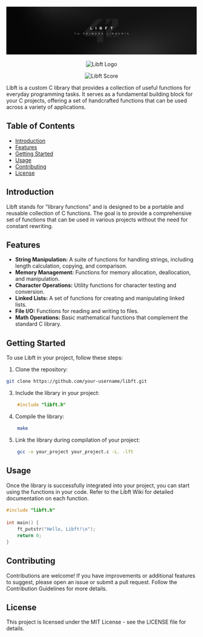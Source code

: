 ![Banner](https://raw.githubusercontent.com/15Galan/42_project-readmes/master/banners/cursus/projects/libft-dark.png)

<p align="center">
  <img src="https://raw.githubusercontent.com/ayogun/42-project-badges/main/badges/libftm.png" alt="Libft Logo">
</p>

<p align="center">
  <img src="https://img.shields.io/badge/Score-125%2F100-brightgreen" alt="Libft Score">
</p>

Libft is a custom C library that provides a collection of useful functions for everyday programming tasks. It serves as a fundamental building block for your C projects, offering a set of handcrafted functions that can be used across a variety of applications.

## Table of Contents

- [Introduction](#introduction)
- [Features](#features)
- [Getting Started](#getting-started)
- [Usage](#usage)
- [Contributing](#contributing)
- [License](#license)

## Introduction

Libft stands for "library functions" and is designed to be a portable and reusable collection of C functions. The goal is to provide a comprehensive set of functions that can be used in various projects without the need for constant rewriting.

## Features

- **String Manipulation:** A suite of functions for handling strings, including length calculation, copying, and comparison.
- **Memory Management:** Functions for memory allocation, deallocation, and manipulation.
- **Character Operations:** Utility functions for character testing and conversion.
- **Linked Lists:** A set of functions for creating and manipulating linked lists.
- **File I/O:** Functions for reading and writing to files.
- **Math Operations:** Basic mathematical functions that complement the standard C library.

## Getting Started

To use Libft in your project, follow these steps:

1. Clone the repository:

```bash
git clone https://github.com/your-username/libft.git
```

3. Include the library in your project:

```c
    #include "libft.h"
```

4. Compile the library:

```bash
    make
```

5. Link the library during compilation of your project:

```bash
    gcc -o your_project your_project.c -L. -lft
```

## Usage

Once the library is successfully integrated into your project, you can start using the functions in your code. Refer to the Libft Wiki for detailed documentation on each function.

```c
#include "libft.h"

int main() {
    ft_putstr("Hello, Libft!\n");
    return 0;
}
```

## Contributing

Contributions are welcome! If you have improvements or additional features to suggest, please open an issue or submit a pull request. Follow the Contribution Guidelines for more details.

## License
This project is licensed under the MIT License - see the LICENSE file for details.
